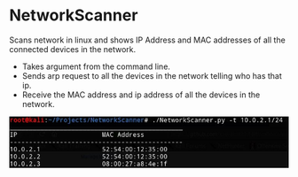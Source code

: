 # NetworkScanner
Scans network in linux and shows IP Address and MAC addresses of all the connected devices in the network.

* Takes argument from the command line.
* Sends arp request to all the devices in the network telling who has that ip.
* Receive the MAC address and ip address of all the devices in the network.

![Alt text](https://github.com/sawarni99/NetworkScanner/blob/master/Capture.JPG)


